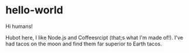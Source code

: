 # hello-world

Hi humans!

Hubot here, I like Node.js and Coffeesrcipt (that;s what I'm made of!).
I've had tacos on the moon and find them far superior to Earth tacos.
